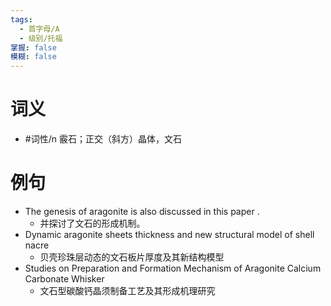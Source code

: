```yaml
---
tags:
  - 首字母/A
  - 级别/托福
掌握: false
模糊: false
---
```

# 词义
- #词性/n  霰石；正交（斜方）晶体，文石
# 例句
- The genesis of aragonite is also discussed in this paper .
	- 并探讨了文石的形成机制。
- Dynamic aragonite sheets thickness and new structural model of shell nacre
	- 贝壳珍珠层动态的文石板片厚度及其新结构模型
- Studies on Preparation and Formation Mechanism of Aragonite Calcium Carbonate Whisker
	- 文石型碳酸钙晶须制备工艺及其形成机理研究
